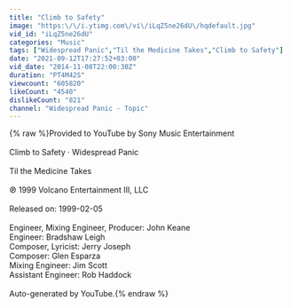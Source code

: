 ```yaml
---
title: "Climb to Safety"
image: "https:\/\/i.ytimg.com\/vi\/iLqZ5ne26dU\/hqdefault.jpg"
vid_id: "iLqZ5ne26dU"
categories: "Music"
tags: ["Widespread Panic","Til the Medicine Takes","Climb to Safety"]
date: "2021-09-12T17:27:52+03:00"
vid_date: "2014-11-08T22:00:30Z"
duration: "PT4M42S"
viewcount: "605820"
likeCount: "4540"
dislikeCount: "821"
channel: "Widespread Panic - Topic"
---
```

{% raw %}Provided to YouTube by Sony Music Entertainment<br /><br />Climb to Safety · Widespread Panic<br /><br />Til the Medicine Takes<br /><br />℗ 1999 Volcano Entertainment III, LLC<br /><br />Released on: 1999-02-05<br /><br />Engineer, Mixing  Engineer, Producer: John Keane<br />Engineer: Bradshaw Leigh<br />Composer, Lyricist: Jerry Joseph<br />Composer: Glen Esparza<br />Mixing  Engineer: Jim Scott<br />Assistant  Engineer: Rob Haddock<br /><br />Auto-generated by YouTube.{% endraw %}
